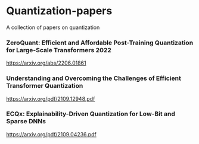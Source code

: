 # Quantization-papers
A collection of papers on quantization 

### ZeroQuant: Efficient and Affordable Post-Training Quantization for Large-Scale Transformers 2022
https://arxiv.org/abs/2206.01861

### Understanding and Overcoming the Challenges of Efficient Transformer Quantization
https://arxiv.org/pdf/2109.12948.pdf


### ECQx: Explainability-Driven Quantization for Low-Bit and Sparse DNNs
https://arxiv.org/pdf/2109.04236.pdf
